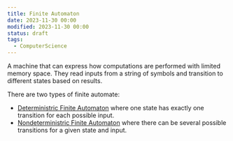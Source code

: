 ```yaml
---
title: Finite Automaton
date: 2023-11-30 00:00
modified: 2023-11-30 00:00
status: draft
tags:
  - ComputerScience
---
```


A machine that can express how computations are performed with limited memory space. They read inputs from a string of symbols and transition to different states based on results.

There are two types of finite automate:

* [Deterministric Finite Automaton](../../../permanent/deterministric-finite-automaton.md) where one state has exactly one transition for each possible input.
* [Nondeterministric Finite Automaton](../../../permanent/nondeterministric-finite-automaton.md) where there can be several possible transitions for a given state and input.
